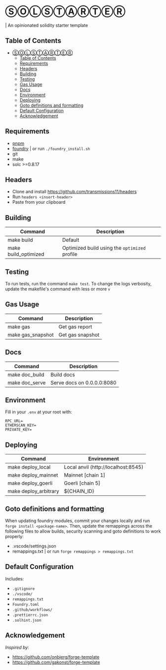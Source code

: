 # ⓈⓄⓁⓈⓉⒶⓇⓉⒺⓇ

| An opinionated solidity starter template

## Table of Contents

- [ⓈⓄⓁⓈⓉⒶⓇⓉⒺⓇ](#)
  - [Table of Contents](#table-of-contents)
  - [Requirements](#requirements)
  - [Headers](#headers)
  - [Building](#building)
  - [Testing](#testing)
  - [Gas Usage](#gas-usage)
  - [Docs](#docs)
  - [Environment](#environment)
  - [Deploying](#deploying)
  - [Goto definitions and formatting](#goto-definitions-and-formatting)
  - [Default Configuration](#default-configuration)
  - [Acknowledgement](#acknowledgement)

## Requirements

- [pnpm](https://pnpm.io/installation)
- [foundry](https://github.com/foundry-rs/foundry) | or run `./foundry_install.sh`
- git
- make
- solc >=0.8.17

## Headers

- Clone and install https://github.com/transmissions11/headers
- Run `headers <insert-header>`
- Paste from your clipboard

## Building

| Command              | Description                                   |
| -------------------- | --------------------------------------------- |
| make build           | Default                                       |
| make build_optimized | Optimized build using the `optimized` profile |

## Testing

To run tests, run the command `make test`. To change the logs verbosity, update the makefile's command with less or more `v`

## Gas Usage

| Command           | Description      |
| ----------------- | ---------------- |
| make gas          | Get gas report   |
| make gas_snapshot | Get gas snapshot |

## Docs

| Command        | Description                |
| -------------- | -------------------------- |
| make doc_build | Build docs                 |
| make doc_serve | Serve docs on 0.0.0.0:8080 |

## Environment

Fill in your `.env` at your root with:

```
RPC_URL=
ETHERSCAN_KEY=
PRIVATE_KEY=
```

## Deploying

| Command               | Environment                         |
| --------------------- | ----------------------------------- |
| make deploy_local     | Local anvil (http://localhost:8545) |
| make deploy_mainnet   | Mainnet [chain 1]                   |
| make deploy_goerli    | Goerli [chain 5]                    |
| make deploy_arbitrary | ${CHAIN_ID}                         |

## Goto definitions and formatting

When updating foundry modules, commit your changes locally and run `forge install <package-name>`. Then, update the remappings across the following files to allow builds, security scanning and goto definitions to work properly:

- .vscode/settings.json
- remappings.txt | or run `forge remappings > remappings.txt   `

## Default Configuration

Includes:

- `.gitignore`
- `./vscode/`
- `remappings.txt`
- `Foundry.toml`
- `.github/workflows/`
- `.prettierrc.json`
- `.solhint.json`

## Acknowledgement

_Inspired by_:

- https://github.com/onbjerg/forge-template
- https://github.com/gakonst/forge-template
